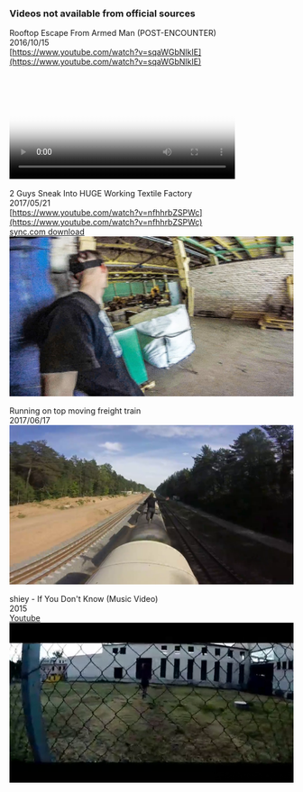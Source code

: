 ### Videos not available from official sources

Rooftop Escape From Armed Man (POST-ENCOUNTER)  
2016/10/15  
[https://www.youtube.com/watch?v=sqaWGbNlkIE](https://www.youtube.com/watch?v=sqaWGbNlkIE)   
<video id="videoPlayer" width="400" poster="video_preview/Rooftop_Escape_From_Armed_Man_(POST-ENCOUNTER).jpg" controls autoplay autobuffer></video>


<script>
var videoPlayer = document.getElementById('videoPlayer')

var vArray = [
    "https://cdn.discordapp.com/attachments/1150826559301767209/1150826641031962704/Rooftop_Escape_From_Armed_Man_POST-ENCOUNTER-sqaWGbNlkIE.mp4",
]

videoPlayer.src = vArray[0]

i = 1
videoPlayer.onended = function(){
    if (i < vArray.length) {
        videoPlayer.src = vArray[i]
       i++
    }
}
</script>  


2 Guys Sneak Into HUGE Working Textile Factory  
2017/05/21  
[https://www.youtube.com/watch?v=nfhhrbZSPWc](https://www.youtube.com/watch?v=nfhhrbZSPWc)  
[sync.com download](https://ln5.sync.com/dl/39c325440/kvkhfzhz-kytf6qza-qz2mujwx-5yvmhkmz)  
![Preview](video_preview/2_Guys_Sneak_Into_HUGE_Working_Textile_Factory-nfhhrbZSPWc.jpg)  

Running on top moving freight train  
2017/06/17  
![Preview](video_preview/vlcsnap-2022-10-25-23h54m13s069.png)  

shiey - If You Don't Know (Music Video)  
2015  
[Youtube](https://youtu.be/1QQYw1_73qo)  
![Preview](video_preview/vlcsnap-2022-10-25-23h58m12s634.png)  



